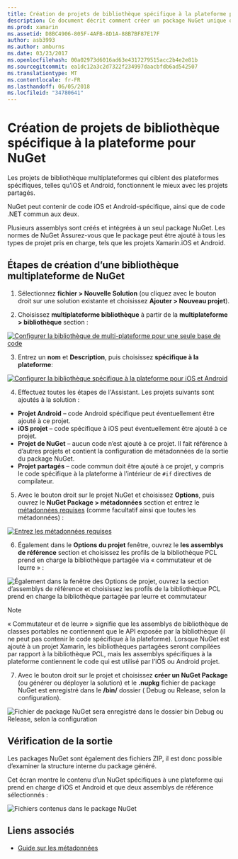 ```yaml
---
title: Création de projets de bibliothèque spécifique à la plateforme pour NuGet
description: Ce document décrit comment créer un package NuGet unique qui contient le code spécifique à la plateforme pour plusieurs plateformes.
ms.prod: xamarin
ms.assetid: D8BC4906-805F-4AFB-8D1A-88B7BF87E17F
author: asb3993
ms.author: amburns
ms.date: 03/23/2017
ms.openlocfilehash: 00a02973d6016ad63e4317279515acc2b4e2e81b
ms.sourcegitcommit: ea1dc12a3c2d7322f234997daacbfdb6ad542507
ms.translationtype: MT
ms.contentlocale: fr-FR
ms.lasthandoff: 06/05/2018
ms.locfileid: "34780641"
---
```

# <a name="creating-new-platform-specific-library-projects-for-nuget"></a>Création de projets de bibliothèque spécifique à la plateforme pour NuGet

Les projets de bibliothèque multiplateformes qui ciblent des plateformes spécifiques, telles qu’iOS et Android, fonctionnent le mieux avec les projets partagés.

NuGet peut contenir de code iOS et Android-spécifique, ainsi que de code .NET commun aux deux.

Plusieurs assemblys sont créés et intégrées à un seul package NuGet. Les normes de NuGet Assurez-vous que le package peut être ajouté à tous les types de projet pris en charge, tels que les projets Xamarin.iOS et Android.

## <a name="steps-to-create-a-cross-platform-library-nuget"></a>Étapes de création d’une bibliothèque multiplateforme de NuGet

1. Sélectionnez **fichier > Nouvelle Solution** (ou cliquez avec le bouton droit sur une solution existante et choisissez **Ajouter > Nouveau projet**).

2. Choisissez **multiplateforme bibliothèque** à partir de la **multiplateforme > bibliothèque** section :

  [![](platform-specific-images/mulitplatform-library-sml.png "Configurer la bibliothèque de multi-plateforme pour une seule base de code")](platform-specific-images/multiplatform-library.png#lightbox)

3. Entrez un **nom** et **Description**, puis choisissez **spécifique à la plateforme**:

  [![](platform-specific-images/specific-configure-sml.png "Configurer la bibliothèque spécifique à la plateforme pour iOS et Android")](platform-specific-images/specific-configure.png#lightbox)

4. Effectuez toutes les étapes de l'Assistant. Les projets suivants sont ajoutés à la solution :

  - **Projet Android** – code Android spécifique peut éventuellement être ajouté à ce projet.
  - **iOS projet** – code spécifique à iOS peut éventuellement être ajouté à ce projet.
  - **Projet de NuGet** – aucun code n’est ajouté à ce projet. Il fait référence à d’autres projets et contient la configuration de métadonnées de la sortie du package NuGet.
  - **Projet partagés** – code commun doit être ajouté à ce projet, y compris le code spécifique à la plateforme à l’intérieur de `#if` directives de compilateur.

5. Avec le bouton droit sur le projet NuGet et choisissez **Options**, puis ouvrez le **NuGet Package > métadonnées** section et entrez le [métadonnées requises](~/cross-platform/app-fundamentals/nuget-multiplatform-libraries/metadata.md) (comme facultatif ainsi que toutes les métadonnées) :

  [![](platform-specific-images/specific-metadata-sml.png "Entrez les métadonnées requises")](platform-specific-images/specific-metadata.png#lightbox)

6. Également dans le **Options du projet** fenêtre, ouvrez le **les assemblys de référence** section et choisissez les profils de la bibliothèque PCL prend en charge la bibliothèque partagée via « commutateur et de leurre » :

  ![](platform-specific-images/specific-reference-assemblies.png "Également dans la fenêtre des Options de projet, ouvrez la section d’assemblys de référence et choisissez les profils de la bibliothèque PCL prend en charge la bibliothèque partagée par leurre et commutateur")

  > [!NOTE]
> « Commutateur et de leurre » signifie que les assemblys de bibliothèque de classes portables ne contiennent que le API exposée par la bibliothèque (il ne peut pas contenir le code spécifique à la plateforme). Lorsque NuGet est ajouté à un projet Xamarin, les bibliothèques partagées seront compilées par rapport à la bibliothèque PCL, mais les assemblys spécifiques à la plateforme contiennent le code qui est utilisé par l’iOS ou Android projet.

7. Avec le bouton droit sur le projet et choisissez **créer un NuGet Package** (ou générer ou déployer la solution) et le **.nupkg** fichier de package NuGet est enregistré dans le **/bin/** dossier ( Debug ou Release, selon la configuration).

  ![](platform-specific-images/create-nuget-package.png "Fichier de package NuGet sera enregistré dans le dossier bin Debug ou Release, selon la configuration")


## <a name="verifying-the-output"></a>Vérification de la sortie

Les packages NuGet sont également des fichiers ZIP, il est donc possible d’examiner la structure interne du package généré.

Cet écran montre le contenu d’un NuGet spécifiques à une plateforme qui prend en charge d’iOS et Android et que deux assemblys de référence sélectionnés :

![](platform-specific-images/nuget-output.png "Fichiers contenus dans le package NuGet")


## <a name="related-links"></a>Liens associés

- [Guide sur les métadonnées](~/cross-platform/app-fundamentals/nuget-multiplatform-libraries/metadata.md)

